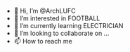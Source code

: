 - 👋 Hi, I’m @ArchLUFC
- 👀 I’m interested in FOOTBALL
- 🌱 I’m currently learning ELECTRICIAN
- 💞️ I’m looking to collaborate on ...
- 📫 How to reach me 

<!---
ArchLUFC/ArchLUFC is a ✨ special ✨ repository because its `README.md` (this file) appears on your GitHub profile.
You can click the Preview link to take a look at your changes.
--->
